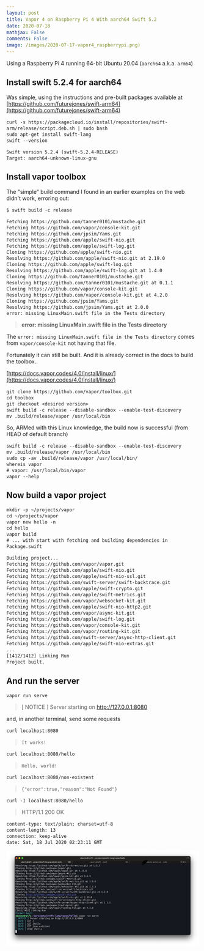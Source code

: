 ```yaml
---
layout: post
title: Vapor 4 on Raspberry Pi 4 With aarch64 Swift 5.2
date: 2020-07-18
mathjax: False
comments: False
image: /images/2020-07-17-vapor4_raspberrypi.png)
---
```


Using a Raspberry Pi 4 running 64-bit Ubuntu 20.04 (`aarch64` a.k.a. `arm64`)

## Install swift 5.2.4 for aarch64 

Was simple, using the instructions and pre-built packages available at [https://github.com/futurejones/swift-arm64](https://github.com/futurejones/swift-arm64)

```shell
curl -s https://packagecloud.io/install/repositories/swift-arm/release/script.deb.sh | sudo bash
sudo apt-get install swift-lang
swift --version
```

    Swift version 5.2.4 (swift-5.2.4-RELEASE)
    Target: aarch64-unknown-linux-gnu

## Install vapor toolbox

The "simple" build command I found in an earlier examples on the web didn't work, erroring out:

```
$ swift build -c release
```
    Fetching https://github.com/tanner0101/mustache.git
    Fetching https://github.com/vapor/console-kit.git
    Fetching https://github.com/jpsim/Yams.git
    Fetching https://github.com/apple/swift-nio.git
    Fetching https://github.com/apple/swift-log.git
    Cloning https://github.com/apple/swift-nio.git
    Resolving https://github.com/apple/swift-nio.git at 2.19.0
    Cloning https://github.com/apple/swift-log.git
    Resolving https://github.com/apple/swift-log.git at 1.4.0
    Cloning https://github.com/tanner0101/mustache.git
    Resolving https://github.com/tanner0101/mustache.git at 0.1.1
    Cloning https://github.com/vapor/console-kit.git
    Resolving https://github.com/vapor/console-kit.git at 4.2.0
    Cloning https://github.com/jpsim/Yams.git
    Resolving https://github.com/jpsim/Yams.git at 2.0.0
    error: missing LinuxMain.swift file in the Tests directory

> **error: missing LinuxMain.swift file in the Tests directory**

The `error: missing LinuxMain.swift file in the Tests directory` comes from `vapor/console-kit` not having that file.

Fortunately it can still be built. And it is already correct in the docs to build the toolbox..

[https://docs.vapor.codes/4.0/install/linux/](https://docs.vapor.codes/4.0/install/linux/)

```shell
git clone https://github.com/vapor/toolbox.git
cd toolbox
git checkout <desired version>
swift build -c release --disable-sandbox --enable-test-discovery
mv .build/release/vapor /usr/local/bin
```

So, ARMed with this Linux knowledge, the build now is successful (from HEAD of default branch)

```shell
swift build -c release --disable-sandbox --enable-test-discovery
mv .build/release/vapor /usr/local/bin
sudo cp -av .build/release/vapor /usr/local/bin/
whereis vapor
# vapor: /usr/local/bin/vapor
vapor --help
```


## Now build a vapor project

```shell
mkdir -p ~/projects/vapor
cd ~/projects/vapor
vapor new hello -n
cd hello
vapor build 
# ... with start with fetching and building dependencies in Package.swift
```

    Building project...
    Fetching https://github.com/vapor/vapor.git
    Fetching https://github.com/apple/swift-nio.git
    Fetching https://github.com/apple/swift-nio-ssl.git
    Fetching https://github.com/swift-server/swift-backtrace.git
    Fetching https://github.com/apple/swift-crypto.git
    Fetching https://github.com/apple/swift-metrics.git
    Fetching https://github.com/vapor/websocket-kit.git
    Fetching https://github.com/apple/swift-nio-http2.git
    Fetching https://github.com/vapor/async-kit.git
    Fetching https://github.com/apple/swift-log.git
    Fetching https://github.com/vapor/console-kit.git
    Fetching https://github.com/vapor/routing-kit.git
    Fetching https://github.com/swift-server/async-http-client.git
    Fetching https://github.com/apple/swift-nio-extras.git
    ...
    [1412/1412] Linking Run
    Project built.

## And run the server

```shell
vapor run serve
```

> [ NOTICE ] Server starting on http://127.0.0.1:8080

and,  in another terminal,  send some requests

```shell
curl localhost:8080
```

> `It works!`

```shell
curl localhost:8080/hello
```

> `Hello, world!`


```shell
curl localhost:8080/non-existent
```

> `{"error":true,"reason":"Not Found"}`

```shell
curl -I localhost:8080/hello
```

> HTTP/1.1 200 OK

    content-type: text/plain; charset=utf-8
    content-length: 13
    connection: keep-alive
    date: Sat, 18 Jul 2020 02:23:11 GMT

![Vapor Server running](/images/2020-07-17-vapor4_raspberrypi.png)